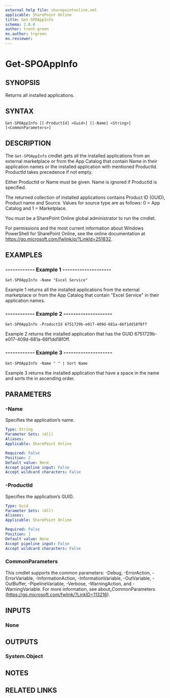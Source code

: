 ```yaml
---
external help file: sharepointonline.xml
applicable: SharePoint Online
title: Get-SPOAppInfo
schema: 2.0.0
author: trent-green
ms.author: trgreen
ms.reviewer:
---
```


# Get-SPOAppInfo

## SYNOPSIS
Returns all installed applications.

## SYNTAX

```
Get-SPOAppInfo [[-ProductId] <Guid>] [[-Name] <String>] [<CommonParameters>]
```

## DESCRIPTION
The `Get-SPOAppInfo` cmdlet gets all the installed applications from an external marketplace or from the App Catalog that contain Name in their application names or the installed application with mentioned ProductId. ProductId takes precedence if not empty.

Either ProductId or Name must be given. Name is ignored if ProductId is specified. 

The returned collection of installed applications contains Product ID (GUID), Product name and Source. Values for source type are as follows: 0 = App Catalog and 1 = Marketplace.

You must be a SharePoint Online global administrator to run the cmdlet.

For permissions and the most current information about Windows PowerShell for SharePoint Online, see the online documentation at https://go.microsoft.com/fwlink/p/?LinkId=251832.


## EXAMPLES

###   ------------ Example 1 --------------------
```
Get-SPOAppInfo -Name "Excel Service"
```
Example 1 returns all the installed applications from the external marketplace or from the App Catalog that contain "Excel Service" in their application names.

###   ------------ Example 2 --------------------
```
Get-SPOAppInfo -ProductId 6751729b-e017-409d-681a-66f1dd18f0ff
```
Example 2 returns the installed application that has the GUID 6751729b-e017-409d-681a-66f1dd18f0ff. 

###   ------------ Example 3 --------------------
```
Get-SPOAppInfo -Name " " | Sort Name
```
Example 3 returns the installed application that have a space in the name and sorts the in ascending order. 

## PARAMETERS

### -Name
Specifies the application’s name.

```yaml
Type: String
Parameter Sets: (All)
Aliases: 
Applicable: SharePoint Online

Required: False
Position: 2
Default value: None
Accept pipeline input: False
Accept wildcard characters: False
```

### -ProductId
Specifies the application’s GUID.

```yaml
Type: Guid
Parameter Sets: (All)
Aliases: 
Applicable: SharePoint Online

Required: False
Position: 1
Default value: None
Accept pipeline input: False
Accept wildcard characters: False
```

### CommonParameters
This cmdlet supports the common parameters: -Debug, -ErrorAction, -ErrorVariable, -InformationAction, -InformationVariable, -OutVariable, -OutBuffer, -PipelineVariable, -Verbose, -WarningAction, and -WarningVariable. For more information, see about_CommonParameters (https://go.microsoft.com/fwlink/?LinkID=113216).

## INPUTS

### None

## OUTPUTS

### System.Object

## NOTES

## RELATED LINKS
